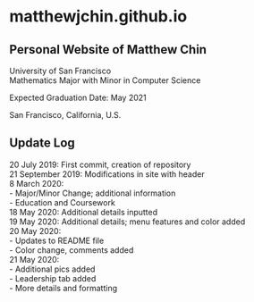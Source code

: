 # matthewjchin.github.io

## Personal Website of Matthew Chin <br>
University of San Francisco<br>
Mathematics Major with Minor in Computer Science<br>

<p>Expected Graduation Date: May 2021</p>
<p>San Francisco, California, U.S.</p>


## Update Log <br>

20 July 2019: First commit, creation of repository<br>
21 September 2019: Modifications in site with header<br>
8 March 2020:<br>
    - Major/Minor Change; additional information <br>
    - Education and Coursework <br>
18 May 2020: Additional details inputted <br>
19 May 2020: Additional details; menu features and color added <br> 
20 May 2020: <br>
    - Updates to README file <br>
    - Color change, comments added <br>
21 May 2020: <br>
    - Additional pics added <br>
    - Leadership tab added <br>
    - More details and formatting <br>




